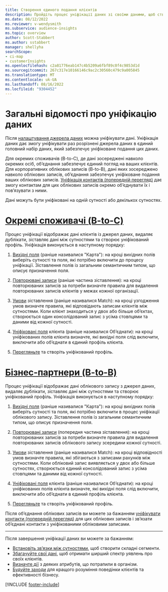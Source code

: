 ```yaml
---
title: Створення єдиного подання клієнтів
description: Пройдіть процес уніфікації даних зі своїми даними, щоб створити єдиний головний набір даних облікового запису або профілів клієнтів.
ms.date: 08/12/2022
ms.reviewer: v-wendysmith
ms.subservice: audience-insights
ms.topic: overview
author: Scott-Stabbert
ms.author: sstabbert
manager: shellyha
searchScope:
- ci-map
- customerInsights
ms.openlocfilehash: c2a81776eab147c4b5209a6fbf89c0f4c9853d1d
ms.sourcegitcommit: 267c317e10166146c9ac2c30560c479c9a005845
ms.translationtype: MT
ms.contentlocale: uk-UA
ms.lasthandoff: 08/16/2022
ms.locfileid: "9304452"
---
```

# <a name="data-unification-overview"></a>Загальні відомості про уніфікацію даних

Після [налаштування джерела даних](data-sources.md) можна уніфікувати дані. Уніфікація даних дає змогу уніфікувати раз розрізнені джерела даних в єдиний головний набір даних, який забезпечує уніфіковане подання цих даних.

Для окремих споживачів (B-to-C), де дані зосереджені навколо окремих осіб, об’єднання забезпечує єдиний погляд на ваших клієнтів. Для корпоративних облікових записів (B-to-B), дані яких зосереджено навколо облікових записів, об’єднання забезпечує уніфіковане подання ваших облікових записів. [Уніфікація контактів (попередній перегляд)](data-unification-contacts.md) дає змогу контактам для цих облікових записів окремо об’єднувати їх і пов’язувати з ними.

Дані можуть бути уніфіковані на одній сутності або декількох сутностях.

# <a name="individual-consumers-b-to-c"></a>[Окремі споживачі (B-to-C)](#tab/b2c)

Процес уніфікації відображає дані клієнтів із джерел даних, видаляє дублікати, зіставляє дані між сутностями та створює уніфікований профіль. Уніфікація виконується в наступному порядку:

1. [Вихідні поля](map-entities.md) (раніше називалися "Карта"): на кроці вихідних полів виберіть сутності та поля, які потрібно включити до процесу уніфікації. Зіставлення полів із загальним семантичним типом, що описує призначення поля.

1. [Повторювані записи](remove-duplicates.md) (раніше частина зіставлення): на кроці повторюваних записів за потреби визначте правила для видалення повторюваних записів клієнтів у межах кожної організації.

1. [Умови](match-entities.md) зіставлення (раніше називалися Match): на кроці узгодження умов визначте правила, які відповідають записам клієнтів між сутностями. Коли клієнт знаходиться у двох або більше об’єктах, створюється один консолідований запис з усіма стовпцями та даними від кожної сутності.

1. [Уніфіковані поля](merge-entities.md) клієнта (раніше називалися Об’єднати): на кроці уніфікованих полів клієнта визначте, які вихідні поля слід включити, виключити або об’єднати в єдиний профіль клієнта.  

1. [Перегляньте](review-unification.md) та створіть уніфікований профіль.

# <a name="business-accounts-b-to-b"></a>[Бізнес-партнери (B-to-B)](#tab/b2b)

Процес уніфікації відображає дані облікового запису з джерел даних, видаляє дублікати, зіставляє дані між сутностями та створює уніфікований профіль. Уніфікація виконується в наступному порядку:

1. [Вихідні поля](map-entities.md) (раніше називалися "Карта"): на кроці вихідних полів виберіть сутності та поля, які потрібно включити в процес уніфікації облікового запису. Зіставлення полів із загальним семантичним типом, що описує призначення поля.

1. [Повторювані записи](remove-duplicates.md) (попередня частина зіставлення): на кроці повторюваних записів за потреби визначте правила для видалення повторюваних записів облікового запису зсередини кожної сутності.

1. [Умови](match-entities.md) зіставлення (раніше називалися Match): на кроці відповідності умов визначте правила, які збігаються з записами рахунків між сутностями. Коли обліковий запис виявляється у двох або більше сутностях, створюється єдиний консолідований запис з усіма стовпцями та даними від кожної сутності.

1. [Уніфіковані поля](merge-entities.md) клієнта (раніше називалися Об’єднати): на кроці уніфікованих полів клієнта визначте, які вихідні поля слід включити, виключити або об’єднати в єдиний профіль клієнта.  

1. [Перегляньте](review-unification.md) та створіть уніфікований профіль.

Після об’єднання облікових записів ви можете за бажанням [уніфікувати контакти (попередній перегляд)](data-unification-contacts.md) для цих облікових записів і зв’язати об’єднані контакти з уніфікованими обліковими записами.

---

Після завершення уніфікації даних ви можете за бажанням:

- [Встановіть зв’язки між сутностями](relationships.md), щоб створити складні сегменти.
- [Збагачуйте свої дані](enrichment-hub.md), щоб отримати ширший спектр уявлень про своїх клієнтів.
- [Визначте дії](activities.md) з деяких атрибутів, що потрапили в організм.
- [Будуйте заходи](measures.md) для кращого розуміння поведінки клієнтів та ефективності бізнесу.

[!INCLUDE [footer-include](includes/footer-banner.md)]
